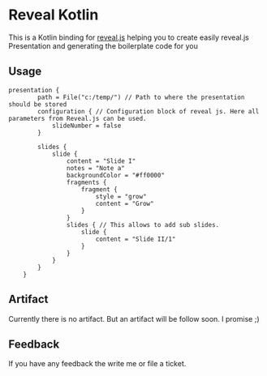# Reveal Kotlin
This is a Kotlin binding for [reveal.js](https://revealjs.com/#/) helping you to create easily reveal.js Presentation and generating the boilerplate
code for you

## Usage
```
presentation {
        path = File("c:/temp/") // Path to where the presentation should be stored
        configuration { // Configuration block of reveal js. Here all parameters from Reveal.js can be used.
            slideNumber = false
        }

        slides {
            slide {
                content = "Slide I"
                notes = "Note a"
                backgroundColor = "#ff0000"
                fragments {
                    fragment {
                        style = "grow"
                        content = "Grow"
                    }
                }
                slides { // This allows to add sub slides.
                    slide {
                        content = "Slide II/1"
                    }
                }
            }
        }
    }
```

## Artifact

Currently there is no artifact. But an artifact will be follow soon. I promise ;)

## Feedback

If you have any feedback the write me or file a ticket.